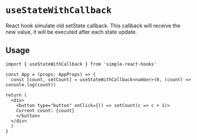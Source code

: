 # `useStateWithCallback`

React hook simulate old setState callback. This callback will receive the new value, it will be executed after each state update.

## Usage

```tsx
import { useStateWithCallback } from 'simple-react-hooks'

const App = (props: AppProps) => {
  const [count, setCount] = useStateWithCallback<number>(0, (count) => console.log(count))

return (
  <div>
    <button type="button" onClick={() => setCount(c => c + 1)>
    Current count: {count}
    </button>
  </div>
  )
}
```
